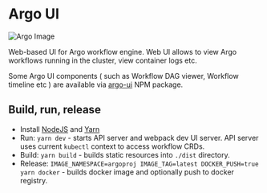 # Argo UI

![Argo Image](https://github.com/argoproj/argo/blob/master/argo.png?raw=true)

Web-based UI for Argo workflow engine. Web UI allows to view Argo workflows running in the cluster, view container logs etc.

Some Argo UI components ( such as Workflow DAG viewer, Workflow timeline etc ) are available via [argo-ui](https://www.npmjs.com/package/argo-ui) NPM package.

## Build, run, release

* Install [NodeJS](https://nodejs.org/en/download/) and [Yarn](https://yarnpkg.com)
* Run: `yarn dev` - starts API server and webpack dev UI server. API server uses current `kubectl` context to access workflow CRDs.
* Build: `yarn build` - builds static resources into `./dist` directory.
* Release: `IMAGE_NAMESPACE=argoproj IMAGE_TAG=latest DOCKER_PUSH=true yarn docker` - builds docker image and optionally push to docker registry.
